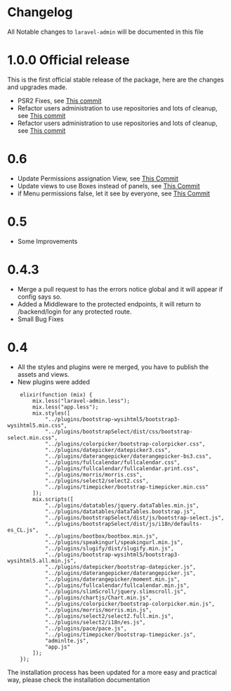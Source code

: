 # Changelog

All Notable changes to `laravel-admin` will be documented in this file

# 1.0.0 Official release

This is the first official stable release of the package, here are the changes and upgrades made.

- PSR2 Fixes, see [This commit](https://github.com/joselfonseca/laravel-admin/commit/e96eafc3b18e9f1b0ff48c6bde5770e9acba79f3)
- Refactor users administration to use repositories and lots of cleanup, see [This commit](https://github.com/joselfonseca/laravel-admin/commit/1d5c4b56561ce504e40b73b224fb206e494626a9)
- Refactor users administration to use repositories and lots of cleanup, see [This commit](https://github.com/joselfonseca/laravel-admin/commit/1d5c4b56561ce504e40b73b224fb206e494626a9)

# 0.6

- Update Permissions assignation View, see [This Commit](https://github.com/joselfonseca/laravel-admin/commit/b6c4481c61bd43c187179db9316e7bc83f49c4f8)
- Update views to use Boxes instead of panels, see [This Commit](https://github.com/joselfonseca/laravel-admin/commit/23606198f145bda893f765407a86b96325e3efe6)
- if Menu permissions false, let it see by everyone, see [This Commit](https://github.com/joselfonseca/laravel-admin/commit/7266039ff19c971fe433a7af497f5d26e272dadd)

# 0.5

- Some Improvements

# 0.4.3

- Merge a pull request to has the errors notice global and it will appear if config says so.
- Added a Middleware to the protected endpoints, it will return to /backend/login for any protected route.
- Small Bug Fixes

# 0.4

- All the styles and plugins were re merged, you have to publish the assets and views.
- New plugins were added
```
    elixir(function (mix) {
        mix.less("laravel-admin.less");
        mix.less("app.less");
        mix.styles([
            "../plugins/bootstrap-wysihtml5/bootstrap3-wysihtml5.min.css",
            "../plugins/bootstrapSelect/dist/css/bootstrap-select.min.css",
            "../plugins/colorpicker/bootstrap-colorpicker.css",
            "../plugins/datepicker/datepicker3.css",
            "../plugins/daterangepicker/daterangepicker-bs3.css",
            "../plugins/fullcalendar/fullcalendar.css",
            "../plugins/fullcalendar/fullcalendar.print.css",
            "../plugins/morris/morris.css",
            "../plugins/select2/select2.css",
            "../plugins/timepicker/bootstrap-timepicker.min.css"
        ]);
        mix.scripts([
            "../plugins/datatables/jquery.dataTables.min.js",
            "../plugins/datatables/dataTables.bootstrap.js",
            "../plugins/bootstrapSelect/dist/js/bootstrap-select.js",
            "../plugins/bootstrapSelect/dist/js/i18n/defaults-es_CL.js",
            "../plugins/bootbox/bootbox.min.js",
            "../plugins/speakingurl/speakingurl.min.js",
            "../plugins/slugify/dist/slugify.min.js",
            "../plugins/bootstrap-wysihtml5/bootstrap3-wysihtml5.all.min.js",
            "../plugins/datepicker/bootstrap-datepicker.js",
            "../plugins/daterangepicker/daterangepicker.js",
            "../plugins/daterangepicker/moment.min.js",
            "../plugins/fullcalendar/fullcalendar.min.js",
            "../plugins/slimScroll/jquery.slimscroll.js",
            "../plugins/chartjs/Chart.min.js",
            "../plugins/colorpicker/bootstrap-colorpicker.min.js",
            "../plugins/morris/morris.min.js",
            "../plugins/select2/select2.full.min.js",
            "../plugins/select2/i18n/es.js",
            "../plugins/pace/pace.js",
            "../plugins/timepicker/bootstrap-timepicker.js",
            "adminlte.js",
            "app.js"
        ]);
    });
```

The installation process has been updated for a more easy and practical way, please check the installation documentation